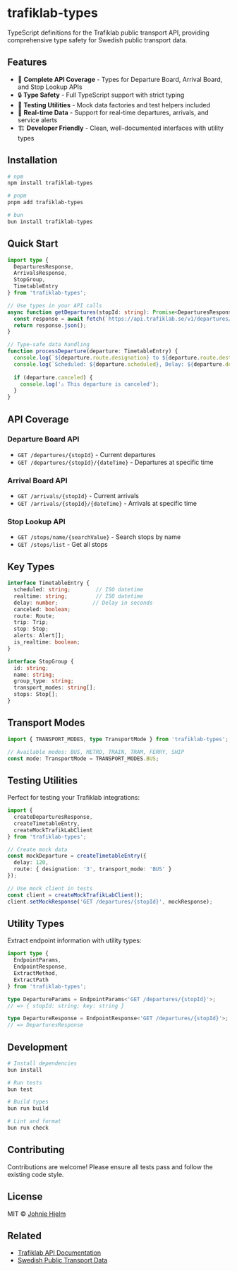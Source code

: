 # trafiklab-types

TypeScript definitions for the Trafiklab public transport API, providing comprehensive type safety for Swedish public transport data.

## Features

- 🚌 **Complete API Coverage** - Types for Departure Board, Arrival Board, and Stop Lookup APIs
- 🔒 **Type Safety** - Full TypeScript support with strict typing
- 🧪 **Testing Utilities** - Mock data factories and test helpers included
- 📍 **Real-time Data** - Support for real-time departures, arrivals, and service alerts
- 🏗️ **Developer Friendly** - Clean, well-documented interfaces with utility types

## Installation

```bash
# npm
npm install trafiklab-types

# pnpm
pnpm add trafiklab-types

# bun
bun install trafiklab-types
```

## Quick Start

```typescript
import type { 
  DeparturesResponse, 
  ArrivalsResponse, 
  StopGroup,
  TimetableEntry 
} from 'trafiklab-types';

// Use types in your API calls
async function getDepartures(stopId: string): Promise<DeparturesResponse> {
  const response = await fetch(`https://api.trafiklab.se/v1/departures/${stopId}`);
  return response.json();
}

// Type-safe data handling
function processDeparture(departure: TimetableEntry) {
  console.log(`${departure.route.designation} to ${departure.route.destination.name}`);
  console.log(`Scheduled: ${departure.scheduled}, Delay: ${departure.delay}s`);
  
  if (departure.canceled) {
    console.log('⚠️ This departure is canceled');
  }
}
```

## API Coverage

### Departure Board API
- `GET /departures/{stopId}` - Current departures
- `GET /departures/{stopId}/{dateTime}` - Departures at specific time

### Arrival Board API  
- `GET /arrivals/{stopId}` - Current arrivals
- `GET /arrivals/{stopId}/{dateTime}` - Arrivals at specific time

### Stop Lookup API
- `GET /stops/name/{searchValue}` - Search stops by name
- `GET /stops/list` - Get all stops

## Key Types

```typescript
interface TimetableEntry {
  scheduled: string;        // ISO datetime
  realtime: string;         // ISO datetime  
  delay: number;           // Delay in seconds
  canceled: boolean;
  route: Route;
  trip: Trip;
  stop: Stop;
  alerts: Alert[];
  is_realtime: boolean;
}

interface StopGroup {
  id: string;
  name: string;
  group_type: string;
  transport_modes: string[];
  stops: Stop[];
}
```

## Transport Modes

```typescript
import { TRANSPORT_MODES, type TransportMode } from 'trafiklab-types';

// Available modes: BUS, METRO, TRAIN, TRAM, FERRY, SHIP
const mode: TransportMode = TRANSPORT_MODES.BUS;
```

## Testing Utilities

Perfect for testing your Trafiklab integrations:

```typescript
import { 
  createDeparturesResponse,
  createTimetableEntry,
  createMockTrafikLabClient 
} from 'trafiklab-types';

// Create mock data
const mockDeparture = createTimetableEntry({
  delay: 120,
  route: { designation: '3', transport_mode: 'BUS' }
});

// Use mock client in tests
const client = createMockTrafikLabClient();
client.setMockResponse('GET /departures/{stopId}', mockResponse);
```

## Utility Types

Extract endpoint information with utility types:

```typescript
import type { 
  EndpointParams, 
  EndpointResponse,
  ExtractMethod,
  ExtractPath 
} from 'trafiklab-types';

type DepartureParams = EndpointParams<'GET /departures/{stopId}'>;
// => { stopId: string; key: string }

type DepartureResponse = EndpointResponse<'GET /departures/{stopId}'>;  
// => DeparturesResponse
```

## Development

```bash
# Install dependencies
bun install

# Run tests  
bun test

# Build types
bun run build

# Lint and format
bun run check
```

## Contributing

Contributions are welcome! Please ensure all tests pass and follow the existing code style.

## License

MIT © [Johnie Hjelm](https://github.com/johnie)

## Related

- [Trafiklab API Documentation](https://www.trafiklab.se/)
- [Swedish Public Transport Data](https://www.trafiklab.se/api)
